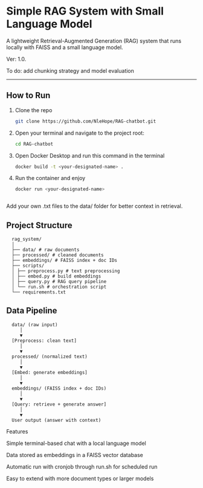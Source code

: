 

# Simple RAG System with Small Language Model

A lightweight Retrieval-Augmented Generation (RAG) system that runs locally with FAISS and a small language model.

Ver: 1.0.

To do: add chunking strategy and model evaluation

---

## How to Run

1. Clone the repo
   ```bash
   git clone https://github.com/NleHope/RAG-chatbot.git

1. Open your terminal and navigate to the project root:
   ```bash
   cd RAG-chatbot
3. Open Docker Desktop and run this command in the terminal
   ```bash
   docker build -t <your-designated-name> .
4. Run the container and enjoy
   ```bash
   docker run <your-designated-name>



Add your own .txt files to the data/ folder for better context in retrieval.

## Project Structure
      
      rag_system/
      │
      ├── data/ # raw documents
      ├── processed/ # cleaned documents
      ├── embeddings/ # FAISS index + doc IDs
      ├── scripts/
      │ ├── preprocess.py # text preprocessing
      │ ├── embed.py # build embeddings
      │ ├── query.py # RAG query pipeline
      │ └── run.sh # orchestration script
      └── requirements.txt


## Data Pipeline

      data/ (raw input)
         │
         ▼
      [Preprocess: clean text]
         │
         ▼
      processed/ (normalized text)
         │
         ▼
      [Embed: generate embeddings]
         │
         ▼
      embeddings/ (FAISS index + doc IDs)
         │
         ▼
      [Query: retrieve + generate answer]
         │
         ▼
      User output (answer with context)

Features

Simple terminal-based chat with a local language model

Data stored as embeddings in a FAISS vector database

Automatic run with cronjob through run.sh for scheduled run

Easy to extend with more document types or larger models


